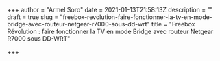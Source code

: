 +++
author = "Armel Soro"
date = 2021-01-13T21:58:13Z
description = ""
draft = true
slug = "freebox-revolution-faire-fonctionner-la-tv-en-mode-bridge-avec-routeur-netgear-r7000-sous-dd-wrt"
title = "Freebox Révolution : faire fonctionner la TV en mode Bridge avec routeur Netgear R7000 sous DD-WRT"

+++




